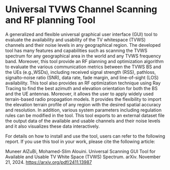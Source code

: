 # Universal TVWS Channel Scanning and RF planning Tool 
A generalized and flexible universal graphical user interface (GUI) tool to evaluate the availability and usability of the TV whitespace (TVWS) channels and their noise levels in any geographical region. The developed tool has many features and capabilities such as scanning the TVWS spectrum for any geographical area in the world and any TVWS frequency band. Moreover, this tool provide an RF planning
and optimization algorithm to evaluate the various communication metrics between the TVWS BS and the UEs (e.g.,WSDs), including received signal strength (RSS), pathloss, signalto-noise ratio (SNR), data rate, fade margin, and line-of-sight (LOS) availability. This tool also provides an RF optimization technique using Ray Tracing to find the best azimuth and elevation orientation for both the BS and the UE antennas. Moreover, it allows the user to apply widely used terrain-based radio propagation models. It provides the flexibility to import the elevation terrain profile of any region with the desired spatial accuracy and resolution. In addition, various system parameters including regulation rules can be modified in the tool. This tool exports to an external dataset file the output data of the available and usable channels and their noise levels and it also visualizes these data interactively.

For details on how to install and use the tool, users can refer to the following report. If you use this tool in your work, please cite the following article:

Muneer AlZuBi, Mohamed-Slim Alouini. Universal Scanning GUI Tool for Available and Usable TV White Space (TVWS) Spectrum. arXiv. November 21, 2024.
https://arxiv.org/pdf/2411.13987
 
